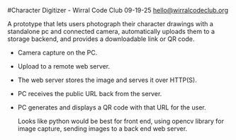 #Character Digitizer - Wirral Code Club 09-19-25
hello@wirralcodeclub.org

A prototype that lets users photograph their character drawings with a standalone pc and connected camera, automatically uploads them to a storage backend, and provides a downloadable link or QR code.

- Camera capture on the PC.
- Upload to a remote web server.
- The web server stores the image and serves it over HTTP(S).
- PC receives the public URL back from the server.
- PC generates and displays a QR code with that URL for the user.

  Looks like python would be best for front end, using opencv library for image capture, sending images to a back end web server.
